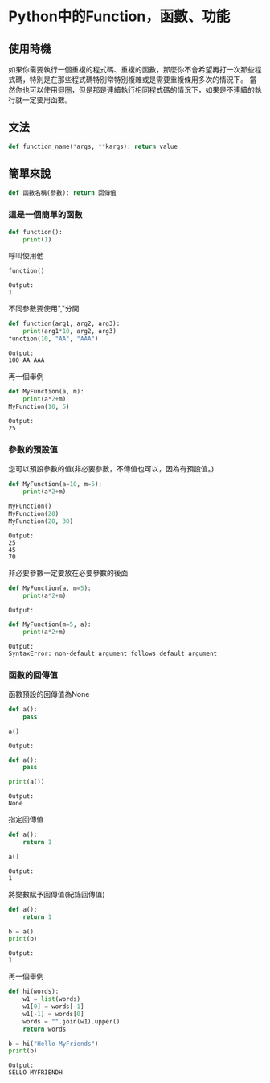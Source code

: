 # Python中的Function，函數、功能

## 使用時機
如果你需要執行一個重複的程式碼、重複的函數，那麼你不會希望再打一次那些程式碼，特別是在那些程式碼特別常特別複雜或是需要重複條用多次的情況下。
當然你也可以使用迴圈，但是那是連續執行相同程式碼的情況下，如果是不連續的執行就一定要用函數。

## 文法

```python
def function_name(*args, **kargs): return value
```

## 簡單來說

```python
def 函數名稱(參數): return 回傳值
```

### 這是一個簡單的函數

```python
def function():
    print(1)
```

呼叫使用他

```python
function()
```
```
Output:
1
```

不同參數要使用","分開

```python
def function(arg1, arg2, arg3):
    print(arg1*10, arg2, arg3)
function(10, "AA", "AAA")
```
```
Output:
100 AA AAA
```

再一個舉例

```python
def MyFunction(a, m):
    print(a*2+m)
MyFunction(10, 5)
```
```
Output:
25
```

### 參數的預設值
您可以預設參數的值(非必要參數，不傳值也可以，因為有預設值。)

```python
def MyFunction(a=10, m=5):
    print(a*2+m)
    
MyFunction()
MyFunction(20)
MyFunction(20, 30)
```
```
Output:
25
45
70
```

非必要參數一定要放在必要參數的後面

```python
def MyFunction(a, m=5):
    print(a*2+m)
```
```
Output:
```

```python
def MyFunction(m=5, a):
    print(a*2+m)
```
```
Output:
SyntaxError: non-default argument follows default argument
```
### 函數的回傳值
函數預設的回傳值為None

```python
def a():
    pass

a()
```
```
Output:
```

```python
def a():
    pass

print(a())
```
```
Output:
None
```

指定回傳值
```python
def a():
    return 1

a()
```
```
Output:
1
```

將變數賦予回傳值(紀錄回傳值)

```python
def a():
    return 1

b = a()
print(b)
```
```
Output:
1
```

再一個舉例

```python
def hi(words):
    w1 = list(words)
    w1[0] = words[-1]
    w1[-1] = words[0]
    words = "".join(w1).upper()
    return words

b = hi("Hello MyFriends")
print(b)
```
```
Output:
SELLO MYFRIENDH
```
